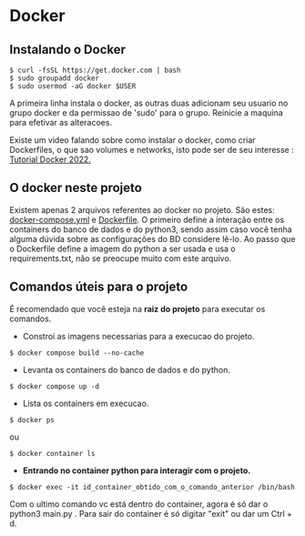 # Docker
## Instalando o Docker
```
$ curl -fsSL https://get.docker.com | bash
$ sudo groupadd docker
$ sudo usermod -aG docker $USER
```
A primeira linha instala o docker, as outras duas adicionam seu usuario no grupo docker e da permissao de 'sudo' para o grupo. Reinicie a maquina para efetivar as alteracoes.

Existe um video falando sobre como instalar o docker, como criar Dockerfiles, o que sao volumes e networks, isto pode ser de seu interesse : 
[Tutorial Docker 2022.](https://www.youtube.com/watch?v=MeFyp4VnNx0&t=1796s&ab\_channel=LINUXtips)

## O docker neste projeto
Existem apenas 2 arquivos referentes ao docker no projeto. São estes: [docker-compose.yml](../docker-compose.yml) e [Dockerfile](../Dockerfile). O primeiro
define a interação entre os containers do banco de dados e do python3, sendo assim caso você tenha alguma dúvida sobre as configurações do BD considere lê-lo.
Ao passo que o Dockerfile define a imagem do python a ser usada e usa o requirements.txt, não se preocupe muito com este arquivo.

## Comandos úteis para o projeto

É recomendado que você esteja na **raiz do projeto** para executar os comandos.

- Constroi as imagens necessarias para a execucao do projeto.
```
$ docker compose build --no-cache 
```

- Levanta os containers do banco de dados e do python.
```
$ docker compose up -d 
```

- Lista os containers em execucao.
```
$ docker ps
```
ou
```
$ docker container ls
```

- **Entrando no container python para interagir com o projeto.**

```
$ docker exec -it id_container_obtido_com_o_comando_anterior /bin/bash
```

Com o ultimo comando vc está dentro do container, agora é só dar o python3 main.py . Para sair do container é só digitar "exit" ou dar um Ctrl + d.
